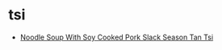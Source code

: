# tsi

 * [Noodle Soup With Soy Cooked Pork Slack Season Tan Tsi](../../index/n/noodle-soup-with-soy-cooked-pork-slack-season-tan-tsi-236022.json)

